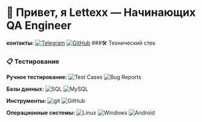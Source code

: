 # 👋 Привет, я Lettexx — Начинающих QA Engineer
**контакты:**
[![Telegram](https://img.shields.io/badge/Telegram-26A5E4?style=flat&logo=telegram&logoColor=white)](https://t.me/lettexx_A)
[![GitHub](https://img.shields.io/badge/GitHub-181717?style=flat&logo=github&logoColor=white)](https://github.com/lattexxA)
###🛠️ Технический стек

### **📋 Тестирование**
**Ручное тестирование:** 
![Test Cases](https://img.shields.io/badge/Test_Cases-✓-green)
![Bug Reports](https://img.shields.io/badge/Bug_Reports-✓-green)

**Базы данных:**
![SQL](https://img.shields.io/badge/SQL-4479A1?style=flat&logo=postgresql&logoColor=white)
![MySQL](https://img.shields.io/badge/MySQL-4479A1?style=flat&logo=mysql&logoColor=white)

**Инструменты:**
![git](https://img.shields.io/badge/Git-F05032?style=flat&logo=git&logoColor=white)
![GitHub](https://img.shields.io/badge/GitHub-181717?style=flat&logo=github&logoColor=white)

**Операционные системы:**
![Linux](https://img.shields.io/badge/Linux-Debian-A81D33?style=flat&logo=debian&logoColor=white)
![Windows](https://img.shields.io/badge/Windows-0078D6?style=flat&logo=windows&logoColor=white)
![Android](https://img.shields.io/badge/Android-3DDC84?style=flat&logo=android&logoColor=white)
